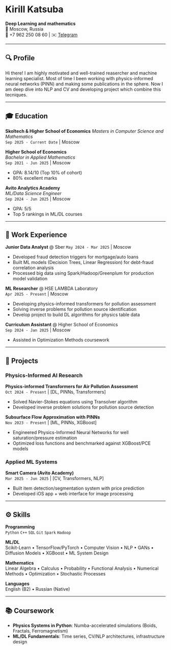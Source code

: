 # Kirill Katsuba
**Deep Learning and mathematics**  
📍 Moscow, Russia  
📱 +7 962 250 08 60 | ✉️ [Telegram](https://t.me/kirillkatsuba)

---

## 🔍 Profile
Hi there! I am highly motivated and well-trained reasercher and machine learning specialist. Most of time I been working with physics-informed neural networks (PINN) and making some publications in the sphere. Now I am deep dive into NLP and CV and developing project which combine this tecniques. 

---

## 🎓 Education
**Skoltech & Higher School of Economics**
*Masters in Computer Science and Mathematics*  
`Sep 2025 - Current Date` | Moscow  

**Higher School of Economics**  
*Bachelor in Applied Mathematics*  
`Sep 2021 - Jun 2025` | Moscow  
- GPA: 8.14/10 (Top 10% of cohort)
- 80% excellent marks

**Avito Analytics Academy**  
*ML/Data Science Engineer*  
`Sep 2024 - Jun 2025` | Moscow  
- GPA: 5/5 
- Top 5 rankings in ML/DL courses

---

## 💼 Work Experience
**Junior Data Analyst** @ Sber
`May 2024 - Mar 2025` | Moscow  
- Developed fraud detection triggers for mortgage/auto loans
- Built ML models (Decision Trees, Linear Regression) for debt-fraud correlation analysis
- Processed big data using Spark/Hadoop/Greenplum for production model validation

**ML Researcher** @ HSE LAMBDA Laboratory  
`Apr 2025 - Present` | Moscow  
- Developing physics-informed transformers for pollution assessment
- Solving inverse problems for pollution source identification
- Develop project to build DL algorithms for physics table data

**Curriculum Assistant** @ Higher School of Economics  
`Sep 2024 - Jan 2025` | Moscow  
- Assisted in Optimization Methods coursework

---

## 🚀 Projects
### Physics-Informed AI Research
**Physics-informed Transformers for Air Pollution Assessment**  
`Oct 2024 - Present` | [DL, PINNs, Transformers]  
- Solved Navier-Stokes equations using Transolver algorithm
- Developed inverse problem solutions for pollution source detection

**Subsurface Flow Approximation with PINNs**  
`Nov 2023 - Present` | [ML, PINNs, XGBoost]  
- Engineered Physics-Informed Neural Networks for well saturation/pressure estimation
- Optimized loss functions and benchmarked against XGBoost/PCE models

### Applied ML Systems
**Smart Camera (Avito Academy)**  
`Mar 2025 - Jun 2025` | [CV, Transformers, NLP]  
- Built item detection/segmentation system with price prediction
- Developed iOS app + web interface for image processing

---

## ⚙️ Skills
**Programming**  
`Python` `C++` `SQL` `Git` `Spark` `Hadoop`

**ML/DL**  
Scikit-Learn • TensorFlow/PyTorch • Computer Vision • NLP • GANs • Diffusion Models • XGBoost • ML System Design

**Mathematics**  
Linear Algebra • Calculus • Probability • Functional Analysis • Numerical Methods • Optimization • Stochastic Processes

**Languages**  
English (B2) • Russian (Native)

---

## 📚 Coursework
- **Physics Systems in Python**: Numba-accelerated simulations (Boids, Fractals, Ferromagnetism)
- **ML/DL Fundamentals**: Time series, CV/NLP architectures, infrastructure design
